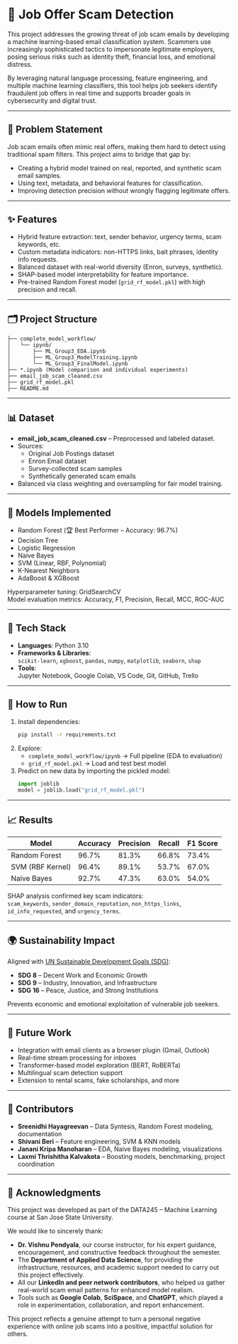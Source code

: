 
# 💼 Job Offer Scam Detection

This project addresses the growing threat of job scam emails by developing a machine learning-based email classification system. Scammers use increasingly sophisticated tactics to impersonate legitimate employers, posing serious risks such as identity theft, financial loss, and emotional distress.

By leveraging natural language processing, feature engineering, and multiple machine learning classifiers, this tool helps job seekers identify fraudulent job offers in real time and supports broader goals in cybersecurity and digital trust.

---

## 🛑 Problem Statement

Job scam emails often mimic real offers, making them hard to detect using traditional spam filters. This project aims to bridge that gap by:

- Creating a hybrid model trained on real, reported, and synthetic scam email samples.
- Using text, metadata, and behavioral features for classification.
- Improving detection precision without wrongly flagging legitimate offers.

---

## ✨ Features

- Hybrid feature extraction: text, sender behavior, urgency terms, scam keywords, etc.
- Custom metadata indicators: non-HTTPS links, bait phrases, identity info requests.
- Balanced dataset with real-world diversity (Enron, surveys, synthetic).
- SHAP-based model interpretability for feature importance.
- Pre-trained Random Forest model (`grid_rf_model.pkl`) with high precision and recall.

---

## 🗂 Project Structure

```
├── complete_model_workflow/
│   └── ipynb/
│       ├── ML_Group3_EDA.ipynb
│       ├── ML_Group3_ModelTraining.ipynb
│       └── ML_Group3_FinalModel.ipynb
├── *.ipynb (Model comparison and individual experiments)
├── email_job_scam_cleaned.csv
├── grid_rf_model.pkl
├── README.md
```

---

## 📊 Dataset

- **email_job_scam_cleaned.csv** – Preprocessed and labeled dataset.
- Sources:
  - Original Job Postings dataset
  - Enron Email dataset
  - Survey-collected scam samples
  - Synthetically generated scam emails
- Balanced via class weighting and oversampling for fair model training.

---

## 🤖 Models Implemented

- Random Forest (🏆 Best Performer – Accuracy: 96.7%)
- Decision Tree
- Logistic Regression
- Naive Bayes
- SVM (Linear, RBF, Polynomial)
- K-Nearest Neighbors
- AdaBoost & XGBoost

Hyperparameter tuning: GridSearchCV  
Model evaluation metrics: Accuracy, F1, Precision, Recall, MCC, ROC-AUC

---

## 🧰 Tech Stack

- **Languages**: Python 3.10
- **Frameworks & Libraries**:  
  `scikit-learn`, `xgboost`, `pandas`, `numpy`, `matplotlib`, `seaborn`, `shap`
- **Tools**:  
  Jupyter Notebook, Google Colab, VS Code, Git, GitHub, Trello

---

## 🚀 How to Run

1. Install dependencies:
   ```bash
   pip install -r requirements.txt
   ```
2. Explore:
   - `complete_model_workflow/ipynb` → Full pipeline (EDA to evaluation)
   - `grid_rf_model.pkl` → Load and test best model
3. Predict on new data by importing the pickled model:
   ```python
   import joblib
   model = joblib.load("grid_rf_model.pkl")
   ```

---

## 📈 Results

| Model             | Accuracy | Precision | Recall | F1 Score |
|------------------|----------|-----------|--------|----------|
| Random Forest     | 96.7%    | 81.3%     | 66.8%  | 73.4%    |
| SVM (RBF Kernel)  | 96.4%    | 89.1%     | 53.7%  | 67.0%    |
| Naive Bayes       | 92.7%    | 47.3%     | 63.0%  | 54.0%    |

SHAP analysis confirmed key scam indicators:  
`scam_keywords`, `sender_domain_reputation`, `non_https_links`, `id_info_requested`, and `urgency_terms`.

---

## 🌍 Sustainability Impact

Aligned with [UN Sustainable Development Goals (SDG)](https://sdgs.un.org/goals):

- **SDG 8** – Decent Work and Economic Growth  
- **SDG 9** – Industry, Innovation, and Infrastructure  
- **SDG 16** – Peace, Justice, and Strong Institutions  

Prevents economic and emotional exploitation of vulnerable job seekers.

---

## 🔮 Future Work

- Integration with email clients as a browser plugin (Gmail, Outlook)
- Real-time stream processing for inboxes
- Transformer-based model exploration (BERT, RoBERTa)
- Multilingual scam detection support
- Extension to rental scams, fake scholarships, and more

---

## 🤝 Contributors

- **Sreenidhi Hayagreevan** – Data Syntesis, Random Forest modeling, documentation  
- **Shivani Beri** – Feature engineering, SVM & KNN models  
- **Janani Kripa Manoharan** – EDA, Naive Bayes modeling, visualizations  
- **Laxmi Thrishitha Kalvakota** – Boosting models, benchmarking, project coordination


---

## 🙏 Acknowledgments

This project was developed as part of the DATA245 – Machine Learning course at San Jose State University.

We would like to sincerely thank:

- **Dr. Vishnu Pendyala**, our course instructor, for his expert guidance, encouragement, and constructive feedback throughout the semester.
- The **Department of Applied Data Science**, for providing the infrastructure, resources, and academic support needed to carry out this project effectively.
- All our **LinkedIn and peer network contributors**, who helped us gather real-world scam email patterns for enhanced model realism.
- Tools such as **Google Colab**, **SciSpace**, and **ChatGPT**, which played a role in experimentation, collaboration, and report enhancement.

This project reflects a genuine attempt to turn a personal negative experience with online job scams into a positive, impactful solution for others.
